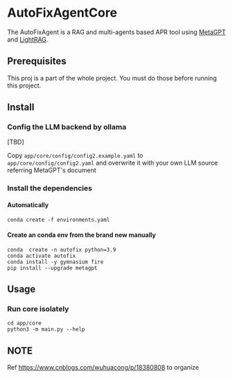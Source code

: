 # AutoFixAgentCore

The AutoFixAgent is a RAG and multi-agents based APR tool using [MetaGPT](https://docs.deepwisdom.ai/main/zh/)
and [LightRAG](https://github.com/HKUDS/LightRAG).

## Prerequisites

This proj is a part of the whole project. You must do those before running this project.

## Install

### Config the LLM backend by ollama

[TBD]

Copy `app/core/config/config2.example.yaml` to `app/core/config/config2.yaml` and overwrite it with your own LLM source
referring MetaGPT's document

### Install the dependencies

#### Automatically

```shell
conda create -f environments.yaml
```
#### Create an conda env from the brand new manually

```shell
conda  create -n autofix python=3.9
conda activate autofix 
conda install -y gymnasium fire
pip install --upgrade metagpt
```

## Usage

### Run core isolately

```shell
cd app/core
python3 -m main.py --help
```


## NOTE

Ref https://www.cnblogs.com/wuhuacong/p/18380808 to organize

